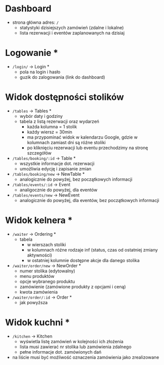 # Dashboard

- strona główna adres: `/`
  - statystyki dzisiejszych zamówień (zdalne i lokalne)
  - lista rezerwacji i eventów zaplanowanych na dzisiaj

# Logowanie *

- `/login/` -> Login *
  - pola na login i hasło
  - guzik do zalogowania (link do dashboard)

# Widok dostępności stolików

- `/tables` -> Tables *
  - wybór daty i godziny
  - tabela z listą rezerwacji oraz wydarzeń
    - kaźda kolumna = 1 stolik
    - kaźdy wiersz = 30min
    - ma przypominać widok w kalendarzu Google, gdzie w kolumnach zamiast dni są róźne stoliki
    - po kliknięciu rezerwacji lub eventu przechodzimy na stronę szczegółów
- `/tables/booking/:id` -> Table *
  - wszystkie informacje dot. rezerwacji
  - umoźliwia edycję i zapisanie zmian
- `/tables/booking/new` -> NewTable *
  - analogicznie do powyźej, bez początkowych informacji
- `/tables/events/:id` -> Event
  - analigocznie do powyźej, dla eventów
- `/tables/events/new` -> NewEvent
  - analogicznie do powyźej, dla eventów, bez początkowych informacji

# Widok kelnera *

- `/waiter` -> Ordering *
  - tabela
    - w wierszach stoliki
    - w kolumnach róźne rodzaje inf (status, czas od ostatniej zmiany aktywności)
    - w ostatniej kolumnie dostępne akcje dla danego stolika
- `/waiter/order/new` -> NewOrder *
  - numer stolika (edytowalny)
  - menu produktów
  - opcje wybranego produktu
  - zamówienie (zamówione produkty z opcjami i ceną)
  - kwota zamówienia
- `/waiter/order/:id` -> Order *
  - jak powyźsza

# Widok kuchni *

- `/kitchen` -> Kitchen
  - wyświetla listę zamówień w kolejności ich złoźenia
  - lista musi zawierać nr stolika lub zamówienia zdalnego
  - pełne informacje dot. zamówionych dań
- na liście musi być moźliwość oznaczenia zamówienia jako zrealizowane
